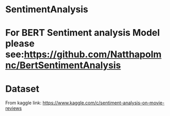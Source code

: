 # SentimentAnalysis

# For BERT Sentiment analysis Model please see:https://github.com/Natthapolmnc/BertSentimentAnalysis

# Dataset
From kaggle link: https://www.kaggle.com/c/sentiment-analysis-on-movie-reviews
